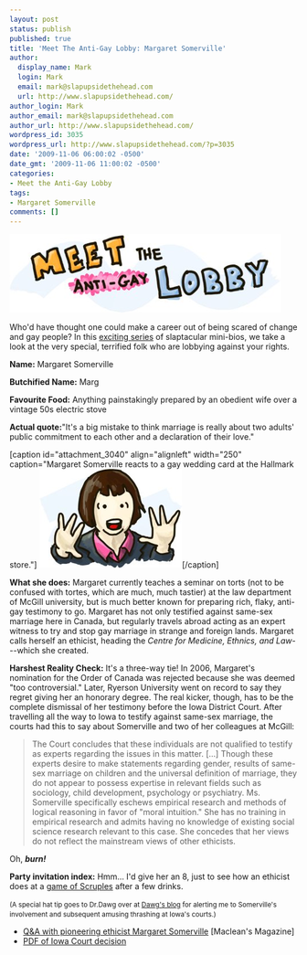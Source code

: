 ```yaml
---
layout: post
status: publish
published: true
title: 'Meet The Anti-Gay Lobby: Margaret Somerville'
author:
  display_name: Mark
  login: Mark
  email: mark@slapupsidethehead.com
  url: http://www.slapupsidethehead.com/
author_login: Mark
author_email: mark@slapupsidethehead.com
author_url: http://www.slapupsidethehead.com/
wordpress_id: 3035
wordpress_url: http://www.slapupsidethehead.com/?p=3035
date: '2009-11-06 06:00:02 -0500'
date_gmt: '2009-11-06 11:00:02 -0500'
categories:
- Meet the Anti-Gay Lobby
tags:
- Margaret Somerville
comments: []
---
```

![It's time again for...](/wp-content/media/2009/11/meet-the-anti-gay-lobby.jpg "It's time again for...")

Who'd have thought one could make a career out of being scared of change and gay people? In this [exciting series](http://www.slapupsidethehead.com/category/meet-the-anti-gay-lobby/ "You thought I had forgotten about this, right?") of slaptacular mini-bios, we take a look at the very special, terrified folk who are lobbying against your rights.

**Name:** Margaret Somerville

**Butchified Name:** Marg

**Favourite Food:** Anything painstakingly prepared by an obedient wife over a vintage 50s electric stove

**Actual quote:**"It's a big mistake to think marriage is really about two adults' public commitment to each other and a declaration of their love."

[caption id="attachment\_3040" align="alignleft" width="250" caption="Margaret Somerville reacts to a gay wedding card at the Hallmark store."] ![Margaret Somerville reacts to a gay wedding card at the Hallmark store.](/wp-content/media/2009/11/margaret-somerville.jpg "Margaret Somerville")[/caption]

**What she does:** Margaret currently teaches a seminar on torts (not to be confused with tortes, which are much, much tastier) at the law department of McGill university, but is much better known for preparing rich, flaky, anti-gay testimony to go. Margaret has not only testified against same-sex marriage here in Canada, but regularly travels abroad acting as an expert witness to try and stop gay marriage in strange and foreign lands. Margaret calls herself an ethicist, heading the _Centre for Medicine, Ethnics, and Law_---which she created.

**Harshest Reality Check:** It's a three-way tie! In 2006, Margaret's nomination for the Order of Canada was rejected because she was deemed "too controversial." Later, Ryerson University went on record to say they regret giving her an honorary degree. The real kicker, though, has to be the complete dismissal of her testimony before the Iowa District Court. After travelling all the way to Iowa to testify against same-sex marriage, the courts had this to say about Somerville and two of her colleagues at McGill:

> The Court concludes that these individuals are not qualified to testify as experts regarding the issues in this matter. [...] Though these experts desire to make statements regarding gender, results of same-sex marriage on children and the universal definition of marriage, they do not appear to possess expertise in relevant fields such as sociology, child development, psychology or psychiatry. Ms. Somerville specifically eschews empirical research and methods of logical reasoning in favor of "moral intuition." She has no training in empirical research and admits having no knowledge of existing social science research relevant to this case. She concedes that her views do not reflect the mainstream views of other ethicists.

Oh, **_burn!_**

**Party invitation index:** Hmm... I'd give her an 8, just to see how an ethicist does at a [game of Scruples](http://en.wikipedia.org/wiki/Scruples_%28game%29 "The last time I played this, I got asked a question about discovering my hypothetical child's teacher being gay.") after a few drinks.

<small>(A special hat tip goes to Dr.Dawg over at <a title="SMACKDOWN!" href="http://drdawgsblawg.blogspot.com/2009/11/margo-somerville-smackdown.html">Dawg's blog</a> for alerting me to Somerville's involvement and subsequent amusing thrashing at Iowa's courts.)</small>

- [Q&A with pioneering ethicist Margaret Somerville](http://www.macleans.ca/article.jsp?content=20060701_130175_130175) [Maclean's Magazine]
- [PDF of Iowa Court decision](http://www.kcci.com/download/2007/0830/14014918.pdf)
